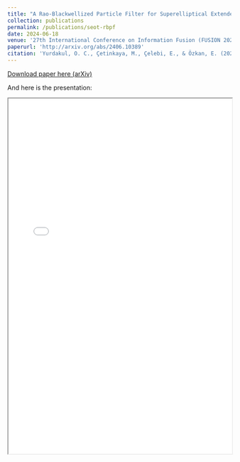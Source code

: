 ```yaml
---
title: "A Rao-Blackwellized Particle Filter for Superelliptical Extended Target Tracking"
collection: publications
permalink: /publications/seot-rbpf
date: 2024-06-18
venue: '27th International Conference on Information Fusion (FUSION 2024)'
paperurl: 'http://arxiv.org/abs/2406.10389'
citation: 'Yurdakul, O. C., Çetinkaya, M., Çelebi, E., & Özkan, E. (2024). A Rao-Blackwellized Particle Filter for Superelliptical Extended Target Tracking. Accepted for publication. '
---
```


<!-- In this paper, I propose a feature extraction technique based on Local Binary Pattern method, which assigns a binary code to each entry of a matrix based on its 8 surrounding entries. The method was first proposed for images, and was then adapted for 1D signals by taking an equal number of entries on each side of the center point.  -->

[Download paper here (arXiv)](http://arxiv.org/abs/2406.10389)

And here is the presentation:

<iframe width="100%" height="800" src="/files/Superellipse_RPBF_presentation.pdf">

<!-- Lorem ipsum dolor sit amet, consectetur adipiscing elit, sed do eiusmod tempor incididunt ut labore et dolore magna aliqua. Ut enim ad minim veniam, quis nostrud exercitation ullamco laboris nisi ut aliquip ex ea commodo consequat. Duis aute irure dolor in reprehenderit in voluptate velit esse cillum dolore eu fugiat nulla pariatur. Excepteur sint occaecat cupidatat non proident, sunt in culpa qui officia deserunt mollit anim id est laborum. -->

